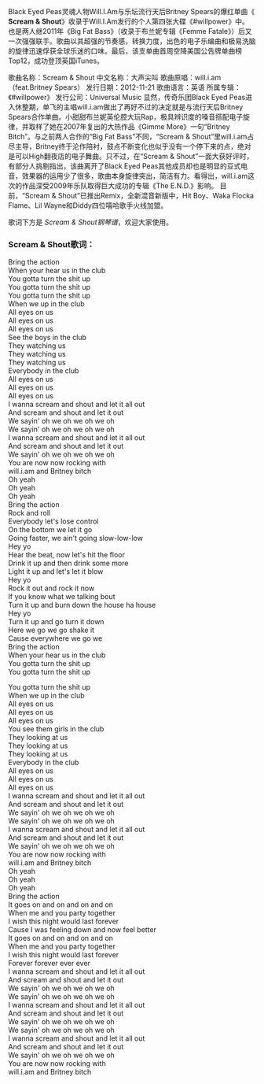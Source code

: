 

Black Eyed Peas灵魂人物Will.I.Am与乐坛流行天后Britney Spears的爆红单曲《 **Scream &
Shout**》收录于Will.I.Am发行的个人第四张大碟《#willpower》中。也是两人继2011年《Big Fat
Bass》（收录于布兰妮专辑《Femme
Fatale》）后又一次强强联手。歌曲以其超强的节奏感，转换力度，出色的电子乐编曲和极易洗脑的旋律迅速俘获全球乐迷的口味。最后，该支单曲首周空降美国公告牌单曲榜Top12，成功登顶英国iTunes。

  

歌曲名称：Scream & Shout 中文名称：大声尖叫 歌曲原唱：will.i.am（feat.Britney Spears）
发行日期：2012-11-21 歌曲语言：英语 所属专辑：《#willpower》 发行公司：Universal Music 显然，传奇乐团Black
Eyed Peas进入休整期，单飞的主唱will.i.am做出了再好不过的决定就是与流行天后Britney
Spears合作单曲。小甜甜布兰妮英伦腔大玩Rap，极具辨识度的嗓音搭配电子旋律，并取样了她在2007年复出的大热作品《Gimme
More》一句“Britney Bitch”。与之前两人合作的“Big Fat Bass”不同，“Scream &
Shout”里will.i.am占尽主导，Britney终于沦作陪衬，鼓点不断变化也似乎没有一个停下来的点，绝对是可以High翻夜店的电子舞曲。只不过，在“Scream
& Shout”一面大获好评时，有部分人挑剔指出，该曲离开了Black Eyed
Peas其他成员却也是明显的豆式电音，效果器的运用少了很多，歌曲本身旋律突出，简洁有力。看得出，will.i.am这次的作品深受2009年乐队取得巨大成功的专辑《The
E.N.D.》影响。 目前，“Scream & Shout”已推出Remix，全新混音新版中，Hit Boy、Waka Flocka Flame、Lil
Wayne和Diddy四位嘻哈歌手火线加盟。

  

歌词下方是 _Scream & Shout钢琴谱_，欢迎大家使用。

### Scream & Shout歌词：

  
  

Bring the action  
When your hear us in the club  
You gotta turn the shit up  
You gotta turn the shit up  
You gotta turn the shit up  
When we up in the club  
All eyes on us  
All eyes on us  
All eyes on us  
See the boys in the club  
They watching us  
They watching us  
They watching us  
Everybody in the club  
All eyes on us  
All eyes on us  
All eyes on us  
I wanna scream and shout and let it all out  
And scream and shout and let it out  
We sayin' oh we oh we oh we oh  
We sayin' oh we oh we oh we oh  
I wanna scream and shout and let it all out  
And scream and shout and let it out  
We sayin' oh we oh we oh we oh  
You are now now rocking with  
will.i.am and Britney bitch  
Oh yeah  
Oh yeah  
Oh yeah  
Bring the action  
Rock and roll  
Everybody let's lose control  
On the bottom we let it go  
Going faster, we ain't going slow-low-low  
Hey yo  
Hear the beat, now let's hit the floor  
Drink it up and then drink some more  
Light it up and let's let it blow  
Hey yo  
Rock it out and rock it now  
If you know what we talking bout  
Turn it up and burn down the house ha house  
Hey yo  
Turn it up and go turn it down  
Here we go we go shake it  
Cause everywhere we go we  
Bring the action  
When your hear us in the club  
You gotta turn the shit up  
You gotta turn the shit up

You gotta turn the shit up  
When we up in the club  
All eyes on us  
All eyes on us  
All eyes on us  
You see them girls in the club  
They looking at us  
They looking at us  
They looking at us  
Everybody in the club  
All eyes on us  
All eyes on us  
All eyes on us  
I wanna scream and shout and let it all out  
And scream and shout and let it out  
We sayin' oh we oh we oh we oh  
We sayin' oh we oh we oh we oh  
I wanna scream and shout and let it all out  
And scream and shout and let it out  
We sayin' oh we oh we oh we oh  
You are now now rocking with  
will.i.am and Britney bitch  
Oh yeah  
Oh yeah  
Oh yeah  
Bring the action  
It goes on and on and on and on  
When me and you party together  
I wish this night would last forever  
Cause I was feeling down and now feel better  
It goes on and on and on and on  
When me and you party together  
I wish this night would last forever  
Forever forever ever ever  
I wanna scream and shout and let it all out  
And scream and shout and let it out  
We sayin' oh we oh we oh we oh  
We sayin' oh we oh we oh we oh  
I wanna scream and shout and let it all out  
And scream and shout and let it out  
We sayin' oh we oh we oh we oh  
We sayin' oh we oh we oh we oh  
I wanna scream and shout and let it all out  
And scream and shout and let it out  
We sayin' oh we oh we oh we oh  
You are now now rocking with  
will.i.am and Britney bitch  

